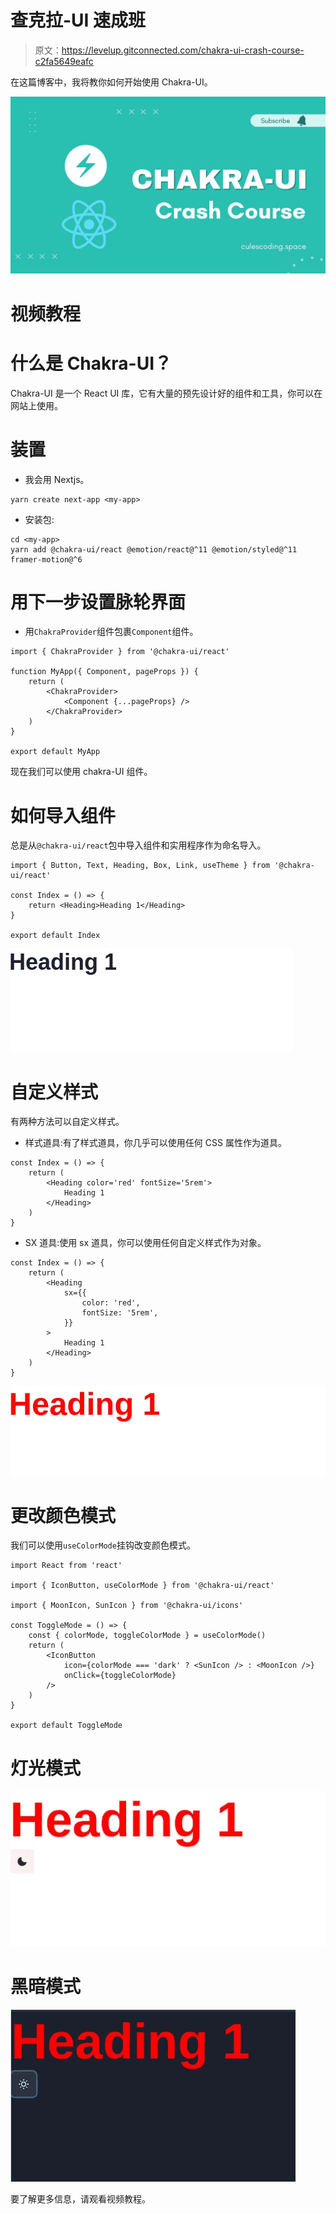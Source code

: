 # 查克拉-UI 速成班

> 原文：<https://levelup.gitconnected.com/chakra-ui-crash-course-c2fa5649eafc>

在这篇博客中，我将教你如何开始使用 Chakra-UI。

![](img/296ce28e55d1cbf82a18c07d2331a627.png)

# 视频教程

# 什么是 Chakra-UI？

Chakra-UI 是一个 React UI 库，它有大量的预先设计好的组件和工具，你可以在网站上使用。

# 装置

*   我会用 Nextjs。

```
yarn create next-app <my-app>
```

*   安装包:

```
cd <my-app>
yarn add @chakra-ui/react @emotion/react@^11 @emotion/styled@^11 framer-motion@^6
```

# 用下一步设置脉轮界面

*   用`ChakraProvider`组件包裹`Component`组件。

```
import { ChakraProvider } from '@chakra-ui/react'

function MyApp({ Component, pageProps }) {
    return (
        <ChakraProvider>
            <Component {...pageProps} />
        </ChakraProvider>
    )
}

export default MyApp
```

现在我们可以使用 chakra-UI 组件。

# 如何导入组件

总是从`@chakra-ui/react`包中导入组件和实用程序作为命名导入。

```
import { Button, Text, Heading, Box, Link, useTheme } from '@chakra-ui/react'

const Index = () => {
    return <Heading>Heading 1</Heading>
}

export default Index
```

![](img/110d23c459bf92c03af30685e4a09d9b.png)

# 自定义样式

有两种方法可以自定义样式。

*   样式道具:有了样式道具，你几乎可以使用任何 CSS 属性作为道具。

```
const Index = () => {
    return (
        <Heading color='red' fontSize='5rem'>
            Heading 1
        </Heading>
    )
}
```

*   SX 道具:使用 sx 道具，你可以使用任何自定义样式作为对象。

```
const Index = () => {
    return (
        <Heading
            sx={{
                color: 'red',
                fontSize: '5rem',
            }}
        >
            Heading 1
        </Heading>
    )
}
```

![](img/1ba775bcb131e7af17826d7ae54af107.png)

# 更改颜色模式

我们可以使用`useColorMode`挂钩改变颜色模式。

```
import React from 'react'

import { IconButton, useColorMode } from '@chakra-ui/react'

import { MoonIcon, SunIcon } from '@chakra-ui/icons'

const ToggleMode = () => {
    const { colorMode, toggleColorMode } = useColorMode()
    return (
        <IconButton
            icon={colorMode === 'dark' ? <SunIcon /> : <MoonIcon />}
            onClick={toggleColorMode}
        />
    )
}

export default ToggleMode
```

# 灯光模式

![](img/419e3bf707995bcf7010592f2a5e0a05.png)

# 黑暗模式

![](img/087f00d14c0122f9296ca2d5ae20ec1d.png)

要了解更多信息，请观看视频教程。